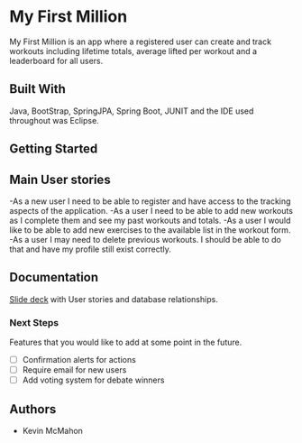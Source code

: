 # My First Million

My First Million is an app where a registered user can create and track workouts including lifetime totals, average lifted per workout and a leaderboard for all users.

## Built With

Java, BootStrap, SpringJPA, Spring Boot, JUNIT and the IDE used throughout was Eclipse.

## Getting Started

## Main User stories
-As a new user I need to be able to register and have access to the tracking aspects of the application.
-As a user I need to be able to add new workouts as I complete them and see my past workouts and totals. 
-As a user I would like to be able to add new exercises to the available list in the workout form.
-As a user I may need to delete previous workouts. I should be able to do that and have my profile still exist correctly.

## Documentation

[Slide deck](https://docs.google.com/presentation/d/1L51mKq_fa_inq1LfV7OJ26C56BQcqK3jeDQFD4AFoUg/edit?usp=sharing) with User stories and database relationships. 

### Next Steps

Features that you would like to add at some point in the future.

- [ ] Confirmation alerts for actions
- [ ] Require email for new users
- [ ] Add voting system for debate winners

## Authors

* Kevin McMahon


